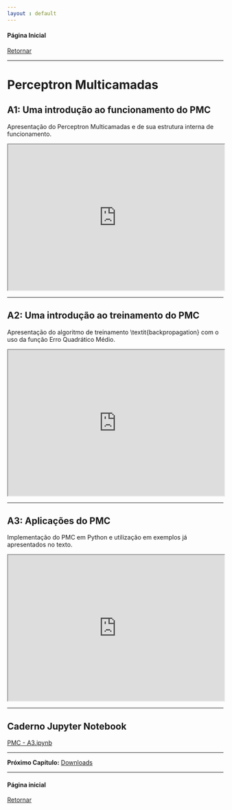 ```yaml
---
layout : default
---
```


#### Página Inicial
[Retornar](../index)

---

# Perceptron Multicamadas

## A1: Uma introdução ao funcionamento do PMC

Apresentação do Perceptron Multicamadas e de sua estrutura interna de funcionamento. 
<iframe src="https://drive.google.com/file/d/1In64kPmpgaIwuJ-8tJ8dc-sKRiLmzBTF/preview" width="100%" height="340" allow="autoplay" allow="fullscreen"></iframe>

---


## A2: Uma introdução ao treinamento do PMC

Apresentação do algoritmo de treinamento \textit{backpropagation} com o uso da função Erro Quadrático Médio.
<iframe src="https://drive.google.com/file/d/10P-dSXdOCsDtPq3l20nT2pqc9Odiiazb/preview" width="100%" height="340" allow="autoplay" allow="fullscreen"></iframe>

---


## A3: Aplicações do PMC

Implementação do PMC em Python e utilização em exemplos já apresentados no texto. 

<iframe src="https://drive.google.com/file/d/1JRNVjuR_wtWzx6QjKjpnhUAMQEb7vZH_/preview" width="100%" height="340" allow="autoplay" allow="fullscreen"></iframe>

---
## Caderno Jupyter Notebook

[PMC - A3.ipynb](https://drive.google.com/file/d/1JQhtpPiQh8v5V4lyqz2J-i6-Ex2E8yRT/view?usp=drive_link)


---


**Próximo Capítulo:**
[Downloads](../paginas/downloads)

---

#### Página inicial
[Retornar](../index)
